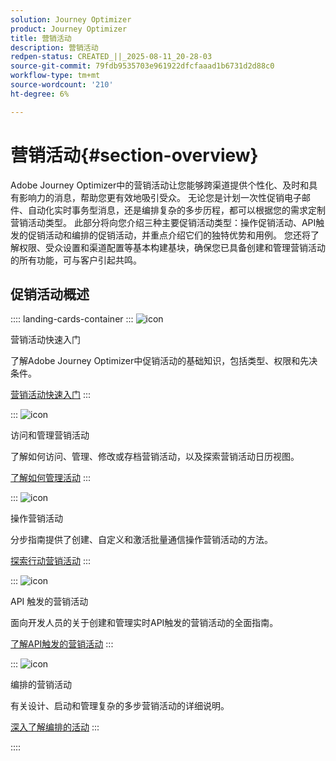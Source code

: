 ```yaml
---
solution: Journey Optimizer
product: Journey Optimizer
title: 营销活动
description: 营销活动
redpen-status: CREATED_||_2025-08-11_20-28-03
source-git-commit: 79fdb9535703e961922dfcfaaad1b6731d2d88c0
workflow-type: tm+mt
source-wordcount: '210'
ht-degree: 6%

---
```



# 营销活动{#section-overview}

Adobe Journey Optimizer中的营销活动让您能够跨渠道提供个性化、及时和具有影响力的消息，帮助您更有效地吸引受众。 无论您是计划一次性促销电子邮件、自动化实时事务型消息，还是编排复杂的多步历程，都可以根据您的需求定制营销活动类型。 此部分将向您介绍三种主要促销活动类型：操作促销活动、API触发的促销活动和编排的促销活动，并重点介绍它们的独特优势和用例。 您还将了解权限、受众设置和渠道配置等基本构建基块，确保您已具备创建和管理营销活动的所有功能，可与客户引起共鸣。

## 促销活动概述

:::: landing-cards-container
:::
![icon](https://cdn.experienceleague.adobe.com/icons/circle-play.svg)

营销活动快速入门

了解Adobe Journey Optimizer中促销活动的基础知识，包括类型、权限和先决条件。

[营销活动快速入门](../using/campaigns/get-started-with-campaigns.md)
:::

:::
![icon](https://cdn.experienceleague.adobe.com/icons/list-check.svg)

访问和管理营销活动

了解如何访问、管理、修改或存档营销活动，以及探索营销活动日历视图。

[了解如何管理活动](../using/campaigns/modify-stop-campaign.md)
:::

:::
![icon](https://cdn.experienceleague.adobe.com/icons/bullseye.svg)

操作营销活动

分步指南提供了创建、自定义和激活批量通信操作营销活动的方法。

[探索行动营销活动](action-campaigns-landing-page.md)
:::

:::
![icon](https://cdn.experienceleague.adobe.com/icons/code-branch.svg)

API 触发的营销活动

面向开发人员的关于创建和管理实时API触发的营销活动的全面指南。

[了解API触发的营销活动](api-triggered-campaigns-landing-page.md)
:::

:::
![icon](https://cdn.experienceleague.adobe.com/icons/puzzle-piece.svg)

编排的营销活动

有关设计、启动和管理复杂的多步营销活动的详细说明。

[深入了解编排的活动](orchestrated-campaigns-landing-page.md)
:::

::::
